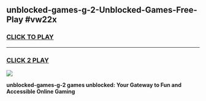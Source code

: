 
## unblocked-games-g-2-Unblocked-Games-Free-Play #vw22x
<h3>
<a href="https://us.freeplayer.one?title=unblocked-games-g-2&ref=9M">CLICK TO PLAY</a></h3>
<hr>

<h3>
<a href="https://us.freeplayer.one?title=unblocked-games-g-2&ref=9M">CLICK 2 PLAY</a>
  
</h3>

<a href="https://us.freeplayer.one?title=unblocked-games-g-2&ref=9M"><img src="https://clearcache.store/games.png"></a>


**unblocked-games-g-2 games unblocked: Your Gateway to Fun and Accessible Online Gaming**
